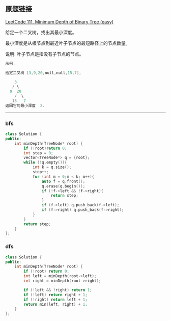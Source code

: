 ## 原题链接

[LeetCode 111. Minimum Depth of Binary Tree (easy)](https://leetcode-cn.com/problems/minimum-depth-of-binary-tree/)

给定一个二叉树，找出其最小深度。

最小深度是从根节点到最近叶子节点的最短路径上的节点数量。

说明: 叶子节点是指没有子节点的节点。

```cpp
示例:

给定二叉树 [3,9,20,null,null,15,7],

    3
   / \
  9  20
    /  \
   15   7
返回它的最小深度  2.
```

---

### bfs

```cpp
class Solution {
public:
    int minDepth(TreeNode* root) {
        if (!root)return 0;
        int step = 0;
        vector<TreeNode*> q = {root};
        while (!q.empty()){
            int k = q.size();
            step++;
            for (int m = 0;m < k; m++){
                auto f = q.front();
                q.erase(q.begin());
                if (!f->left && !f->right){
                    return step;
                }
                if (f->left) q.push_back(f->left);
                if (f->right) q.push_back(f->right);
            }
        }
        return step;
    }
};
```

### dfs

```cpp
class Solution {
public:
    int minDepth(TreeNode* root) {
        if (!root) return 0;
        int left = minDepth(root->left);
        int right = minDepth(root->right);

        if (!left && !right) return 1;
        if (!left) return right + 1;
        if (!right) return left + 1;
        return min(left, right) + 1;
    }
};
```
